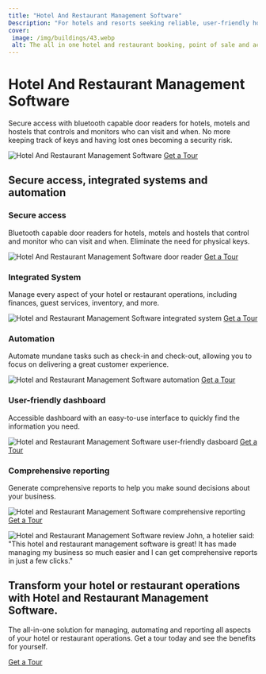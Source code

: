 ```yaml
---
title: "Hotel And Restaurant Management Software"
Description: "For hotels and resorts seeking reliable, user-friendly hotel and restaurant management software solutions the solution is here. No special characters are necessary—just easy-to-use software that helps control access to guest rooms and more. Uncover the perfect solution today!"
cover: 
 image: /img/buildings/43.webp
 alt: The all in one hotel and restaurant booking, point of sale and access management system.
---
```


<h1>Hotel And Restaurant Management Software</h1>
<p>Secure access with bluetooth capable door readers for hotels, motels and hostels that controls and monitors who can visit and when. No more keeping track of keys and having lost ones becoming a security risk.</p>
<img src="/img/buildings/44.webp"  alt="Hotel And Restaurant Management Software" />
<a href="/contact" class="btn btn-primary">Get a Tour</a>
<h2>Secure access, integrated systems and automation</h2>
<h3>Secure access</h3>
<p>Bluetooth capable door readers for hotels, motels and hostels that control and monitor who can visit and when. Eliminate the need for physical keys.</p>
<img src="/img/buildings/45.webp"  alt="Hotel And Restaurant Management Software door reader" />
<a href="/contact" class="btn btn-primary">Get a Tour</a>
<h3>Integrated System</h3>
<p>Manage every aspect of your hotel or restaurant operations, including finances, guest services, inventory, and more.</p>
<img src="/img/buildings/46.webp"   alt="Hotel and Restaurant Management Software integrated system" />
<a href="/contact" class="btn btn-primary">Get a Tour</a>
<h3>Automation</h3>
<p>Automate mundane tasks such as check-in and check-out, allowing you to focus on delivering a great customer experience.</p>
<img src="/img/buildings/47.webp"  alt="Hotel and Restaurant Management Software automation" />
<a href="/contact" class="btn btn-primary">Get a Tour</a>
<h3>User-friendly dashboard</h3>
<p>Accessible dashboard with an easy-to-use interface to quickly find the information you need.</p>
<img src="/img/buildings/48.webp"  alt="Hotel and Restaurant Management Software user-friendly dasboard" />
<a href="/contact" class="btn btn-primary">Get a Tour</a>
<h3>Comprehensive reporting</h3>
<p>Generate comprehensive reports to help you make sound decisions about your business.</p>
<img src="/img/buildings/49.webp"  alt="Hotel and Restaurant Management Software comprehensive reporting" />
<a href="/contact" class="btn btn-primary">Get a Tour</a>
<p><img src="/img/buildings/50.webp"  alt="Hotel and Restaurant Management Software review" /> 
John, a hotelier said: "This hotel and restaurant management software is great! It has made managing my business so much easier and I can get comprehensive reports in just a few clicks."</p>
<h2>Transform your hotel or restaurant operations with Hotel and Restaurant Management Software.</h2>
<p>The all-in-one solution for managing, automating and reporting all aspects of your hotel or restaurant operations. Get a tour today and see the benefits for yourself.</p>
<a href="/contact" class="btn btn-primary">Get a Tour</a>
